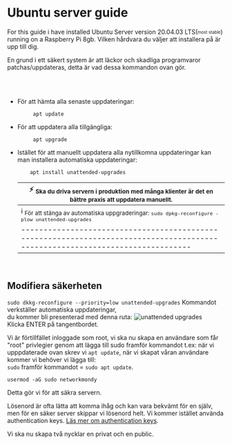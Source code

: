 # Ubuntu server guide


For this guide i have installed Ubuntu Server version 20.04.03 LTS(<sub><sup>most stable</sup></sub>)\
running on a Raspberry Pi 8gb. Vilken hårdvara du väljer att installera på är upp till dig.




En grund i ett säkert system är att läckor och skadliga programvaror patchas/uppdateras,
detta är vad dessa kommandon ovan gör. 

</br>
</br>

* För att hämta alla senaste uppdateringar:

   		   apt update

* För att uppdatera alla tillgängliga:

  		   apt upgrade

* Istället för att manuellt uppdatera alla nytillkomna uppdateringar kan man installera automatiska uppdateringar:

   		  apt install unattended-upgrades

    | :zap:        <sub> Ska du driva servern i produktion med många klienter är det en bättre praxis att uppdatera manuellt.</sub>|
    |------------------------------------------------------------------------------------------------------------------------------|
    | ℹ️        <sub> För att stänga av automatiska uppgraderingar: `sudo dpkg-reconfigure -plow unattended-upgrades`</sub>|
    |------------------------------------------------------------------------------------------------------------------------------|
</br>



## Modifiera säkerheten
`sudo dkkg-reconfigure --priority=low unattended-upgrades`
Kommandot verkställer automatiska uppdateringar,\
du kommer bli presenterad med denna ruta:
![unattended upgrades](https://user-images.githubusercontent.com/37629838/153732400-b8cf6516-2ea8-42b5-93a6-c0c555ce2f8c.png)\
Klicka ENTER på tangentbordet.


Vi är förtillfället inloggade som root, vi ska nu skapa en användare som får "root" privlegier genom att lägga till sudo framför kommandot t.ex:
när vi upppdaterade ovan skrev vi `apt update`, när vi skapat våran användare kommer vi behöver vi lägga till:\
`sudo` framför kommandot = `sudo apt update`.

`usermod -aG sudo networkmondy`

Detta gör vi för att säkra servern.

Lösenord är ofta lätta att komma ihåg och kan vara bekvämt för en själv, men för en säker server skippar vi lösenord helt.
Vi kommer istället använda authentication keys. [Läs mer om authentication keys](https://origo-map.github.io/origo-documentation/latest/#origo-api).

Vi ska nu skapa två nycklar en privat och en public.










